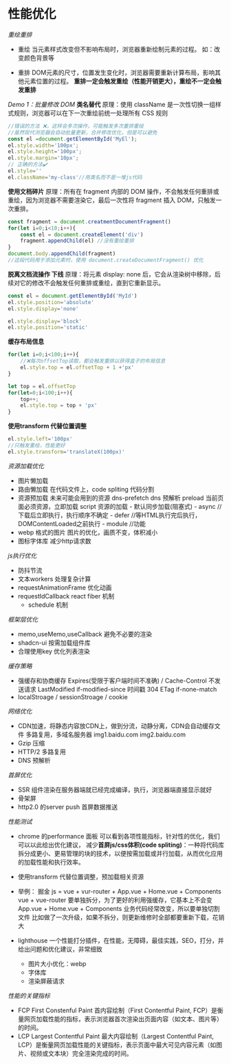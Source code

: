 # 性能优化

*重绘重排*

- 重绘
  当元素样式改变但不影响布局时，浏览器重新绘制元素的过程。
  如：改变颜色背景等


- 重排
  DOM元素的尺寸，位置发生变化时，浏览器需要重新计算布局，影响其他元素位置的过程。
  **重排一定会触发重绘（性能开销更大），重绘不一定会触发重排**

*Demo 1：批量修改 DOM*
**类名替代**
原理：使用 className 是一次性切换一组样式规则，浏览器可以在下一次重绘前统一处理所有 CSS 规则
```js
//错误的方法 ❌，这样会多次操作，可能触发多次重排重绘
//虽然现代浏览器会自动批量更新，合并修改优化，但是可以避免
const el =document.getElementById('MyEl');
el.style.width='100px';
el.style.height='100px';
el.style.margin='10px';
// 正确的方法✔️
el.style=''
el.className='my-class'//用类名而不是一堆js代码
```

**使用文档碎片**
原理：所有在 fragment 内部的 DOM 操作，不会触发任何重排或重绘，因为浏览器不需要渲染它，最后一次性将 fragment 插入 DOM，只触发一次重排。
```js
const fragment = document.creatmentDocumentFragment()
for(let i=0;i<10;i++){
    const el = document.createElement('div')
    fragment.appendChild(el) //没有重绘重排
}
document.body.appendChild(fragment)
//这段代码用于添加元素时，使用 document.createDocumentFragment() 优化
```

**脱离文档流操作 下线**
原理：将元素 display: none 后，它会从渲染树中移除，后续对它的修改不会触发任何重排或重绘，直到它重新显示。
```js
const el = document.getElementById('MyId')
el.style.position='absolute'
el.style.display='none'

el.style.display='block'
el.style.position='static'
```

**缓存布局信息**
```js
for(let i=0;i<100;i++){
    //❌每次offsetTop读取，都会触发重排以获得盒子的布局信息
    el.style.top = el.offsetTop + 1 +'px' 
}
```
```js
let top = el.offsetTop
for(let=0;i<100;i++){
    top++;
    el.style.top = top + 'px'
}
```

**使用transform 代替位置调整**
```js
el.style.left='100px'
//只触发重绘，性能更好
el.style.transform='translateX(100px)'
```

*资源加载优化*
  - 图片懒加载
  - 路由懒加载
      在代码文件上，code spliting 代码分割
  - 资源预加载
      未来可能会用到的资源
      <link rel='prefetch' href='/next-page.js'> 
      dns-prefetch dns 预解析
      preload 当前页面必须资源，立即加载
      script 资源的加载
      - 默认同步加载(阻塞式)
      - async //下载后立即执行，执行顺序不确定
      - defer  //等HTML执行完后执行，DOMContentLoaded之前执行
      - module //功能
  - webp 格式的图片
      图片的优化，画质不变，体积减小
  - 图标字体库
    减少http请求数



*js执行优化*
  - 防抖节流
  - 文本workers 处理复杂计算
  - requestAnimationFrame 优化动画
  - requestIdCallback react fiber 机制
      - schedule 机制


*框架层优化*
  - memo,useMemo,useCallback 避免不必要的渲染
  - shadcn-ui 按需加载组件库
  - 合理使用key 优化列表渲染


*缓存策略*
  - 强缓存和协商缓存
    Expires(受限于客户端时间不准确) / Cache-Control 不发送请求
    LastModified if-modified-since 时间戳 304
    ETag if-none-match 
  - localStroage / sessionStroage / cookie

*网络优化*
  - CDN加速，将静态内容放CDN上，做到分流，动静分离，CDN会自动缓存文件
    多路复用，多域名服务器 img1.baidu.com img2.baidu.com
  - Gzip 压缩
  - HTTP/2 多路复用
  - DNS 预解析


*首屏优化*
  - SSR 
      组件渲染在服务器端就已经完成编译，执行，浏览器端直接显示就好
  - 骨架屏
  - http2.0 的server push 首屏数据推送

*性能测试*
  - chrome 的performance 面板
      可以看到各项性能指标，针对性的优化，我们可以以此给出优化建议，
      减少**首屏js/css体积(code spliting)**：一种将代码库拆分成更小、更易管理的块的技术，以便按需加载或并行加载，从而优化应用的加载性能和执行效率。
  - 使用transform 代替位置调整，预加载相关资源
  - 举例：
    掘金 js = vue + vur-router + App.vue + Home.vue + Components
    vue + vue-router 要单独拆分，为了更好的利用强缓存，它基本上不会变
    App.vue + Home.vue + Components 业务代码经常改变，所以要单独切割文件
    比如做了一次升级，如果不拆分，则更新维修时全部都要重新下载，花销大
  
  - lighthouse 
    一个性能打分插件，在性能，无障碍，最佳实践，SEO，打分，并给出问题和优化建议，非常细致
    - 图片大小优化：webp
    - 字体库
    - 渲染屏蔽请求

*性能的关键指标*
  - FCP First Constenful Paint
      首内容绘制（First Contentful Paint, FCP）是衡量网页加载性能的指标，表示浏览器首次渲染出页面内容（如文本、图片等）的时间。
  - LCP Largest Contentful Paint
      最大内容绘制（Largest Contentful Paint, LCP）是衡量网页加载性能的关键指标，表示页面中最大可见内容元素（如图片、视频或文本块）完全渲染完成的时间。
